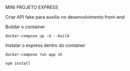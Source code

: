 MINI PROJETO EXPRESS

Criar API fake para auxilio no desenvolvimento front-end

Buildar o container
```
docker-compose up -d --build
```

Instalar o express dentro do container
```
docker-compose run app sh

npm install
```